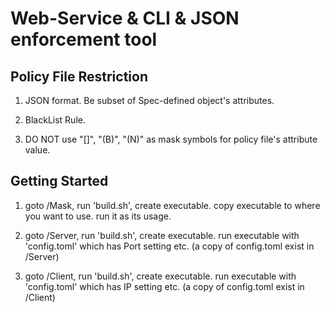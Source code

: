 # Web-Service & CLI & JSON enforcement tool

## Policy File Restriction

1. JSON format. Be subset of Spec-defined object's attributes.

2. BlackList Rule.

3. DO NOT use "[]", "(B)", "(N)" as mask symbols for policy file's attribute value.

## Getting Started

1. goto /Mask, run 'build.sh', create executable.
   copy executable to where you want to use.
   run it as its usage.

2. goto /Server, run 'build.sh', create executable.
   run executable with 'config.toml' which has Port setting etc. (a copy of config.toml exist in /Server)

3. goto /Client, run 'build.sh', create executable.
   run executable with 'config.toml' which has IP setting etc. (a copy of config.toml exist in /Client)
